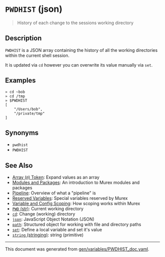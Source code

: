 # `PWDHIST` (json)

> History of each change to the sessions working directory

## Description

`PWDHIST` is a JSON array containing the history of all the working directories
within the current shell session.

It is updated via `cd` however you can overwrite its value manually via `set`.



## Examples

```
» cd ~bob
» cd /tmp
» $PWDHIST
[
    "/Users/bob",
    "/private/tmp"
]
```

## Synonyms

* `pwdhist`
* `PWDHIST`


## See Also

* [Array (`@`) Token](../parser/array.md):
  Expand values as an array
* [Modules and Packages](../user-guide/modules.md):
  An introduction to Murex modules and packages
* [Pipeline](../user-guide/pipeline.md):
  Overview of what a "pipeline" is
* [Reserved Variables](../user-guide/reserved-vars.md):
  Special variables reserved by Murex
* [Variable and Config Scoping](../user-guide/scoping.md):
  How scoping works within Murex
* [`PWD` (str)](../variables/pwd.md):
  Current working directory
* [`cd`](../commands/cd.md):
  Change (working) directory
* [`json`](../types/json.md):
  JavaScript Object Notation (JSON)
* [`path`](../types/path.md):
  Structured object for working with file and directory paths
* [`set`](../commands/set.md):
  Define a local variable and set it's value
* [`string` (stringing)](../types/str.md):
  string (primitive)

<hr/>

This document was generated from [gen/variables/PWDHIST_doc.yaml](https://github.com/lmorg/murex/blob/master/gen/variables/PWDHIST_doc.yaml).